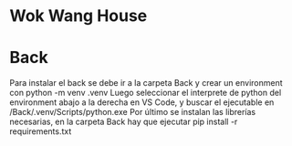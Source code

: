 # Wok Wang House
 
# Back
Para instalar el back se debe ir a la carpeta Back y crear un environment con python 
-m venv .venv
Luego seleccionar el interprete de python del environment abajo a la derecha en VS Code, y buscar el ejecutable en /Back/.venv/Scripts/python.exe
Por último se instalan las librerías necesarias, en la carpeta Back hay que ejecutar
pip install -r requirements.txt
